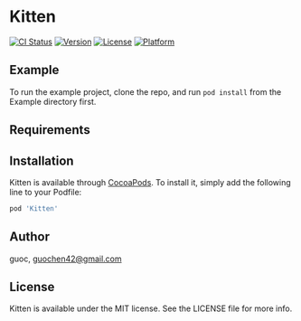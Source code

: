 # Kitten

[![CI Status](https://img.shields.io/travis/guoc/Kitten.svg?style=flat)](https://travis-ci.org/guoc/Kitten)
[![Version](https://img.shields.io/cocoapods/v/Kitten.svg?style=flat)](https://cocoapods.org/pods/Kitten)
[![License](https://img.shields.io/cocoapods/l/Kitten.svg?style=flat)](https://cocoapods.org/pods/Kitten)
[![Platform](https://img.shields.io/cocoapods/p/Kitten.svg?style=flat)](https://cocoapods.org/pods/Kitten)

## Example

To run the example project, clone the repo, and run `pod install` from the Example directory first.

## Requirements

## Installation

Kitten is available through [CocoaPods](https://cocoapods.org). To install
it, simply add the following line to your Podfile:

```ruby
pod 'Kitten'
```

## Author

guoc, guochen42@gmail.com

## License

Kitten is available under the MIT license. See the LICENSE file for more info.
